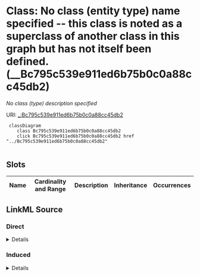 

# Class: No class (entity type) name specified -- this class is noted as a superclass of another class in this graph but has not itself been defined. (__Bc795c539e911ed6b75b0c0a88cc45db2)


_No class (type) description specified_







URI: [_:Bc795c539e911ed6b75b0c0a88cc45db2](_:Bc795c539e911ed6b75b0c0a88cc45db2)






```mermaid
 classDiagram
    class Bc795c539e911ed6b75b0c0a88cc45db2
    click Bc795c539e911ed6b75b0c0a88cc45db2 href "../Bc795c539e911ed6b75b0c0a88cc45db2"
      
```




<!-- no inheritance hierarchy -->


## Slots

| Name | Cardinality and Range | Description | Inheritance | Occurrences |
| ---  | --- | --- | --- | --- |














## LinkML Source

<!-- TODO: investigate https://stackoverflow.com/questions/37606292/how-to-create-tabbed-code-blocks-in-mkdocs-or-sphinx -->

### Direct

<details>

```yaml
name: __Bc795c539e911ed6b75b0c0a88cc45db2
conforms_to: No schema conformance document specified
description: No class (type) description specified
title: No class (entity type) name specified -- this class is noted as a superclass
  of another class in this graph but has not itself been defined.
from_schema: sawgraph-kg
rank: 1000
class_uri: _:Bc795c539e911ed6b75b0c0a88cc45db2

```
</details>

### Induced

<details>

```yaml
name: __Bc795c539e911ed6b75b0c0a88cc45db2
conforms_to: No schema conformance document specified
description: No class (type) description specified
title: No class (entity type) name specified -- this class is noted as a superclass
  of another class in this graph but has not itself been defined.
from_schema: sawgraph-kg
rank: 1000
class_uri: _:Bc795c539e911ed6b75b0c0a88cc45db2

```
</details>